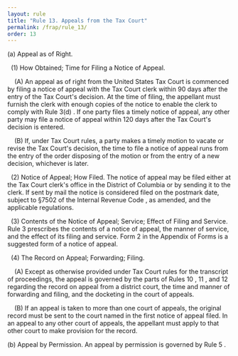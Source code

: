 ```yaml
---
layout: rule
title: "Rule 13. Appeals from the Tax Court"
permalink: /frap/rule_13/
order: 13
---
```


(a) Appeal as of Right.


&nbsp;&nbsp;(1) How Obtained; Time for Filing a Notice of Appeal.


&nbsp;&nbsp;&nbsp;&nbsp;(A) An appeal as of right from the United States Tax Court is commenced by filing a notice of appeal with the Tax Court clerk within 90 days after the entry of the Tax Court's decision. At the time of filing, the appellant must furnish the clerk with enough copies of the notice to enable the clerk to comply with Rule 3(d) . If one party files a timely notice of appeal, any other party may file a notice of appeal within 120 days after the Tax Court's decision is entered.


&nbsp;&nbsp;&nbsp;&nbsp;(B) If, under Tax Court rules, a party makes a timely motion to vacate or revise the Tax Court's decision, the time to file a notice of appeal runs from the entry of the order disposing of the motion or from the entry of a new decision, whichever is later.


&nbsp;&nbsp;(2) Notice of Appeal; How Filed. The notice of appeal may be filed either at the Tax Court clerk's office in the District of Columbia or by sending it to the clerk. If sent by mail the notice is considered filed on the postmark date, subject to §7502 of the Internal Revenue Code , as amended, and the applicable regulations.


&nbsp;&nbsp;(3) Contents of the Notice of Appeal; Service; Effect of Filing and Service. Rule 3 prescribes the contents of a notice of appeal, the manner of service, and the effect of its filing and service. Form 2 in the Appendix of Forms is a suggested form of a notice of appeal.


&nbsp;&nbsp;(4) The Record on Appeal; Forwarding; Filing.


&nbsp;&nbsp;&nbsp;&nbsp;(A) Except as otherwise provided under Tax Court rules for the transcript of proceedings, the appeal is governed by the parts of Rules 10 , 11 , and 12 regarding the record on appeal from a district court, the time and manner of forwarding and filing, and the docketing in the court of appeals.


&nbsp;&nbsp;&nbsp;&nbsp;(B) If an appeal is taken to more than one court of appeals, the original record must be sent to the court named in the first notice of appeal filed. In an appeal to any other court of appeals, the appellant must apply to that other court to make provision for the record.


(b) Appeal by Permission. An appeal by permission is governed by Rule 5 .
